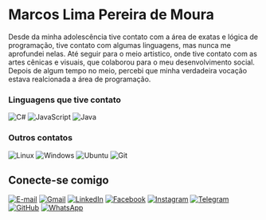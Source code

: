 

# Marcos Lima Pereira de Moura

Desde da minha adolescência tive contato com a área de exatas e lógica de programação, tive contato com algumas linguagens, mas nunca me aprofundei nelas. Até seguir para o meio artistico, onde tive contato com as artes cênicas e visuais, que colaborou para o meu desenvolvimento social. Depois de algum tempo no meio, percebi que minha verdadeira vocação estava realcionada a área de programação.

### Linguagens que tive contato
![C#](https://img.shields.io/badge/C%23-239120?style=for-the-badge&logo=c-sharp&logoColor=white)
![JavaScript](https://img.shields.io/badge/JavaScript-F7DF1E?style=for-the-badge&logo=javascript&logoColor=black)
![Java](https://img.shields.io/badge/Java-000?style=for-the-badge&logo=java)

### Outros contatos
![Linux](https://img.shields.io/badge/Linux-000?style=for-the-badge&logo=linux&logoColor=FCC624)
![Windows](https://img.shields.io/badge/Windows-000?style=for-the-badge&logo=windows&logoColor=2CA5E0)
![Ubuntu](https://img.shields.io/badge/Ubuntu-35495E?style=for-the-badge&logo=ubuntu&logoColor=2CA5E0)
![Git](https://img.shields.io/badge/GIT-E44C30?style=for-the-badge&logo=git&logoColor=white)


## Conecte-se comigo

[![E-mail](https://img.shields.io/badge/-Email-000?style=for-the-badge&logo=microsoft-outlook&logoColor=007BFF)](mailto:mlpm@outlook.com.br)
[![Gmail](https://img.shields.io/badge/Gmail-333333?style=for-the-badge&logo=gmail&logoColor=red)](mailto:marcoslimapereirademoura@gmail.com.br)
[![LinkedIn](https://img.shields.io/badge/LinkedIn-0077B5?style=for-the-badge&logo=linkedin&logoColor=white)](https://www.linkedin.com/in/eu-mlpm/)
[![Facebook](https://img.shields.io/badge/Facebook-1877F2?style=for-the-badge&logo=facebook&logoColor=white)](https://www.facebook.com/LimaaMaarcos/)
[![Instagram](https://img.shields.io/badge/-Instagram-%23E4405F?style=for-the-badge&logo=instagram&logoColor=white)](https://www.instagram.com/eu.shannbles/)
[![Telegram](https://img.shields.io/badge/Telegram-000?style=for-the-badge&logo=telegram&logoColor=2CA5E0)](https://t.me/eu_mlpm)
[![GitHub](https://img.shields.io/badge/GitHub-100000?style=for-the-badge&logo=github&logoColor=white)](https://github.com/eu-mlpm)
[![WhatsApp](https://img.shields.io/badge/WhatsApp-25D366?style=for-the-badge&logo=whatsapp&logoColor=white)](https://wa.me/+5581986571197)
